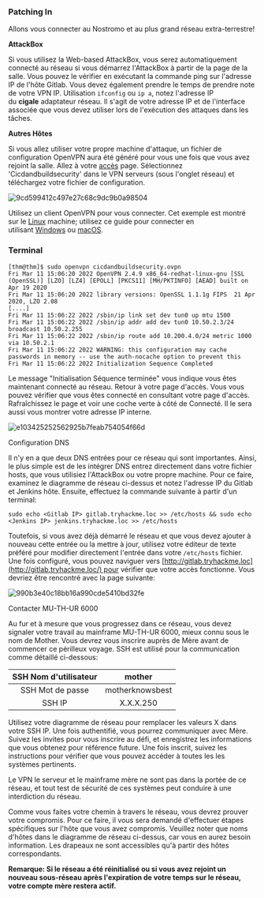 ### Patching In

Allons vous connecter au Nostromo et au plus grand réseau extra-terrestre!

**AttackBox**

Si vous utilisez la Web-based AttackBox, vous serez automatiquement connecté au réseau si vous démarrez l'AttackBox à partir de la page de la salle. Vous pouvez le vérifier en exécutant la commande ping sur l'adresse IP de l'hôte Gitlab. Vous devez également prendre le temps de prendre note de votre VPN IP. Utilisation `ifconfig` ou `ip a`, notez l'adresse IP du **cigale** adaptateur réseau. Il s'agit de votre adresse IP et de l'interface associée que vous devez utiliser lors de l'exécution des attaques dans les tâches.

**Autres Hôtes**

Si vous allez utiliser votre propre machine d'attaque, un fichier de configuration OpenVPN aura été généré pour vous une fois que vous avez rejoint la salle. Allez à votre [accès](https://tryhackme.com/access) page. Sélectionnez 'Cicdandbuildsecurity' dans le VPN serveurs (sous l'onglet réseau) et téléchargez votre fichier de configuration.

![9cd599412c497e27c68c9dc9b0a98504](https://github.com/user-attachments/assets/ccba308e-b50e-43e7-a5ed-e5d3963ac25c)

Utilisez un client OpenVPN pour vous connecter. Cet exemple est montré sur le [Linux](https://tryhackme.com/access#pills-linux) machine; utilisez ce guide pour connecter en utilisant [Windows](https://tryhackme.com/access#pills-windows) ou [macOS](https://tryhackme.com/access#pills-macos).

### Terminal

```
[thm@thm]$ sudo openvpn cicdandbuildsecurity.ovpn
Fri Mar 11 15:06:20 2022 OpenVPN 2.4.9 x86_64-redhat-linux-gnu [SSL (OpenSSL)] [LZO] [LZ4] [EPOLL] [PKCS11] [MH/PKTINFO] [AEAD] built on Apr 19 2020
Fri Mar 11 15:06:20 2022 library versions: OpenSSL 1.1.1g FIPS  21 Apr 2020, LZO 2.08
[....]
Fri Mar 11 15:06:22 2022 /sbin/ip link set dev tun0 up mtu 1500
Fri Mar 11 15:06:22 2022 /sbin/ip addr add dev tun0 10.50.2.3/24 broadcast 10.50.2.255
Fri Mar 11 15:06:22 2022 /sbin/ip route add 10.200.4.0/24 metric 1000 via 10.50.2.1
Fri Mar 11 15:06:22 2022 WARNING: this configuration may cache passwords in memory -- use the auth-nocache option to prevent this
Fri Mar 11 15:06:22 2022 Initialization Sequence Completed
```

Le message "Initialisation Séquence terminée" vous indique vous êtes maintenant connecté au réseau. Retour à votre page d'accès. Vous vous pouvez vérifier que vous êtes connecté en consultant votre page d'accès. Rafraîchissez le page et voir une coche verte à côté de Connecté. Il le sera aussi vous montrer votre adresse IP interne.

![e103425252562925b7feab754054f66d](https://github.com/user-attachments/assets/2b8b9f7a-353c-43b1-a0fa-864d47af866b)

Configuration DNS

Il n'y en a que deux DNS entrées pour ce réseau qui sont importantes. Ainsi, le plus simple est de les intégrer DNS entrez directement dans votre fichier hosts, que vous utilisiez l'AttackBox ou votre propre machine. Pour ce faire, examinez le diagramme de réseau ci-dessus et notez l'adresse IP du Gitlab et Jenkins hôte. Ensuite, effectuez la commande suivante à partir d'un terminal:

`sudo echo <Gitlab IP> gitlab.tryhackme.loc >> /etc/hosts && sudo echo <Jenkins IP> jenkins.tryhackme.loc >> /etc/hosts`

Toutefois, si vous avez déjà démarré le réseau et que vous devez ajouter à nouveau cette entrée ou la mettre à jour, utilisez votre éditeur de texte préféré pour modifier directement l'entrée dans votre `/etc/hosts` fichier. Une fois configuré, vous pouvez naviguer vers [http://gitlab.tryhackme.loc](http://gitlab.tryhackme.loc/) pour vérifier que votre accès fonctionne. Vous devriez être rencontré avec la page suivante:

![990b3e40c18bb16a990cde5410bd32fe](https://github.com/user-attachments/assets/15a83fa7-6556-498d-beb6-f1e87897e8e1)

Contacter MU-TH-UR 6000

Au fur et à mesure que vous progressez dans ce réseau, vous devez signaler votre travail au mainframe MU-TH-UR 6000, mieux connu sous le nom de Mother. Vous devrez vous inscrire auprès de Mère avant de commencer ce périlleux voyage. SSH est utilisé pour la communication comme détaillé ci-dessous:

| SSH Nom d'utilisateur |      mother     |
|:---------------------:|:---------------:|
|    SSH Mot de passe   | motherknowsbest |
|         SSH IP        |    X.X.X.250    |

Utilisez votre diagramme de réseau pour remplacer les valeurs X dans votre SSH IP. Une fois authentifié, vous pourrez communiquer avec Mère. Suivez les invites pour vous inscrire au défi, et enregistrez les informations que vous obtenez pour référence future. Une fois inscrit, suivez les instructions pour vérifier que vous pouvez accéder à toutes les les systèmes pertinents.

Le VPN le serveur et le mainframe mère ne sont pas dans la portée de ce réseau, et tout test de sécurité de ces systèmes peut conduire à une interdiction du réseau.

Comme vous faites votre chemin à travers le réseau, vous devrez prouver votre compromis. Pour ce faire, il vous sera demandé d'effectuer étapes spécifiques sur l'hôte que vous avez compromis. Veuillez noter que noms d'hôtes dans le diagramme de réseau ci-dessus, car vous en aurez besoin information. Les drapeaux ne sont accessibles qu'à partir des hôtes correspondants.

**Remarque: Si le réseau a été réinitialisé ou si vous avez rejoint un nouveau sous-réseau après l'expiration de votre temps sur le réseau, votre compte mère restera actif.**
